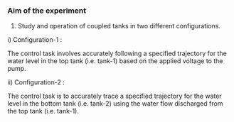 ### Aim of the experiment

1. Study and operation of coupled tanks in two different configurations.
				
 i) Configuration-1 :

The control task involves accurately following a specified trajectory for the water level in the top tank (i.e. tank-1) based on the applied voltage to the pump.

ii) Configuration-2 :

The control task is to accurately trace a 
specified trajectory for the water level in the bottom tank (i.e. tank-2) using the water flow discharged from the top tank (i.e. tank-1).
                
                